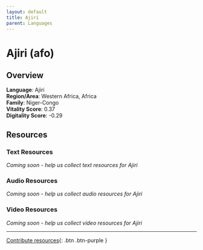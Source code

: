 ```yaml
---
layout: default
title: Ajiri
parent: Languages
---
```


# Ajiri (afo)

## Overview

**Language**: Ajiri  
**Region/Area**: Western Africa, Africa  
**Family**: Niger-Congo  
**Vitality Score**: 0.37  
**Digitality Score**: -0.29  

## Resources

### Text Resources
*Coming soon - help us collect text resources for Ajiri*

### Audio Resources
*Coming soon - help us collect audio resources for Ajiri*

### Video Resources
*Coming soon - help us collect video resources for Ajiri*

---

[Contribute resources](https://fairtrain.github.io/){: .btn .btn-purple }
